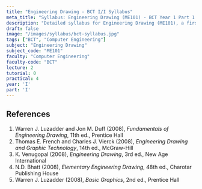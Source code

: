 ```yaml
---
title: "Engineering Drawing - BCT I/I Syllabus"
meta_title: "Syllabus: Engineering Drawing (ME101) - BCT Year 1 Part 1 | IOE Notes"
description: "Detailed syllabus for Engineering Drawing (ME101), a first year, first part subject in the IOE BCT program."
draft: false
image: "/images/syllabus/bct-syllabus.jpg"
tags: ["BCT", "Computer Engineering"]
subject: "Engineering Drawing"
subject_code: "ME101"
faculty: "Computer Engineering"
faculty-code: "BCT"
lecture: 2
tutorial: 0
practical: 4
year: 'I'
part: 'I'
---
```


## References

1. Warren J. Luzadder and Jon M. Duff (2008), *Fundamentals of Engineering Drawing*, 11th ed., Prentice Hall  
2. Thomas E. French and Charles J. Vierck (2008), *Engineering Drawing and Graphic Technology*, 14th ed., McGraw-Hill  
3. K. Venugopal (2008), *Engineering Drawing*, 3rd ed., New Age International  
4. N.D. Bhatt (2008), *Elementary Engineering Drawing*, 48th ed., Charotar Publishing House  
5. Warren J. Luzadder (2008), *Basic Graphics*, 2nd ed., Prentice Hall